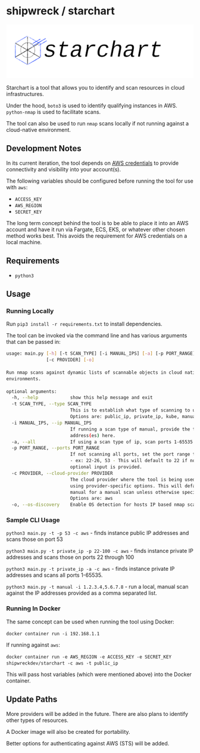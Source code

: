 # shipwreck / starchart

![starchart](https://github.com/shipwreckdev/starchart/blob/master/assets/starchart.png)

Starchart is a tool that allows you to identify and scan resources in cloud infrastructures. 

Under the hood, `boto3` is used to identify qualifying instances in AWS. `python-nmap` is used to facilitate scans.

The tool can also be used to run `nmap` scans locally if not running against a cloud-native environment.

## Development Notes

In its current iteration, the tool depends on [AWS credentials](https://docs.aws.amazon.com/cli/latest/userguide/cli-chap-configure.html) to provide connectivity and visibility into your account(s).

The following variables should be configured before running the tool for use with `aws`:

* `ACCESS_KEY`
* `AWS_REGION`
* `SECRET_KEY`

The long term concept behind the tool is to be able to place it into an AWS account and have it run via Fargate, ECS, EKS, or whatever other chosen method works best. This avoids the requirement for AWS credentials on a local machine.

## Requirements

* `python3`

## Usage

### Running Locally

Run `pip3 install -r requirements.txt` to install dependencies.

The tool can be invoked via the command line and has various arguments that can be passed in:

```bash
usage: main.py [-h] [-t SCAN_TYPE] [-i MANUAL_IPS] [-a] [-p PORT_RANGE]
               [-c PROVIDER] [-o]

Run nmap scans against dynamic lists of scannable objects in cloud native
environments.

optional arguments:
  -h, --help            show this help message and exit
  -t SCAN_TYPE, --type SCAN_TYPE
                        This is to establish what type of scanning to use.
                        Options are: public_ip, private_ip, kube, manual
  -i MANUAL_IPS, --ip MANUAL_IPS
                        If running a scan type of manual, provide the target
                        address(es) here.
  -a, --all             If using a scan type of ip, scan ports 1-65535.
  -p PORT_RANGE, --ports PORT_RANGE
                        If not scanning all ports, set the port range to scan
                        - ex: 22-26, 53 - This will default to 22 if no
                        optional input is provided.
  -c PROVIDER, --cloud-provider PROVIDER
                        The cloud provider where the tool is being used, if
                        using provider-specific options. This will default to
                        manual for a manual scan unless otherwise specified.
                        Options are: aws
  -o, --os-discovery    Enable OS detection for hosts IP based nmap scans.
```

### Sample CLI Usage

`python3 main.py -t -p 53 -c aws` - finds instance public IP addresses and scans those on port 53

`python3 main.py -t private_ip -p 22-100 -c aws` - finds instance private IP addresses and scans those on ports 22 through 100

`python3 main.py -t private_ip -a -c aws` - finds instance private IP addresses and scans all ports 1-65535.

`python3 main.py -t manual -i 1.2.3.4,5.6.7.8` - run a local, manual scan against the IP addresses provided as a comma separated list.

### Running In Docker

The same concept can be used when running the tool using Docker:

`docker container run -i 192.168.1.1`

If running against `aws`:

`docker container run -e AWS_REGION -e ACCESS_KEY -e SECRET_KEY shipwreckdev/starchart -c aws -t public_ip`

This will pass host variables (which were mentioned above) into the Docker container.

## Update Paths

More providers will be added in the future. There are also plans to identify other types of resources.

A Docker image will also be created for portability.

Better options for authenticating against AWS (STS) will be added.
